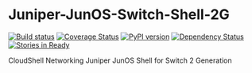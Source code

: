 # Juniper-JunOS-Switch-Shell-2G
[![Build status](https://travis-ci.org/QualiSystems/Juniper-JunOS-Switch-Shell-2G.svg?branch=dev)](https://travis-ci.org/QualiSystems/Juniper-JunOS-Switch-Shell-2G)
[![Coverage Status](https://coveralls.io/repos/github/QualiSystems/Juniper-JunOS-Switch-Shell-2G/badge.svg)](https://coveralls.io/github/QualiSystems/Juniper-JunOS-Switch-Shell-2G)
[![PyPI version](https://badge.fury.io/py/Juniper-JunOS-Switch-Shell-2G.svg)](https://badge.fury.io/py/Juniper-JunOS-Switch-Shell-2G)
[![Dependency Status](https://dependencyci.com/github/QualiSystems/Juniper-JunOS-Switch-Shell-2G/badge)](https://dependencyci.com/github/QualiSystems/Juniper-JunOS-Switch-Shell-2G)
[![Stories in Ready](https://badge.waffle.io/QualiSystems/Juniper-JunOS-Switch-Shell-2G.svg?label=ready&title=Ready)](http://waffle.io/QualiSystems/Juniper-JunOS-Switch-Shell-2G)

CloudShell Networking Juniper JunOS Shell for Switch 2 Generation 
